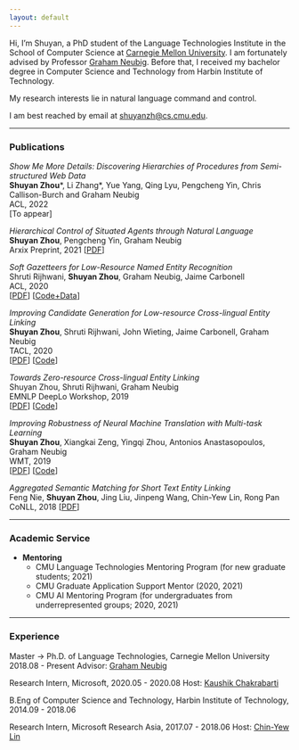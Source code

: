 ```yaml
---
layout: default
---
```


<!-- ## About Me -->
<a id="about-me"></a>
Hi, I’m Shuyan, a PhD student of the Language Technologies Institute in the School of Computer Science at [Carnegie Mellon University](https://www.cmu.edu). I am fortunately advised by Professor [Graham Neubig](http://phontron.com). Before that, I received my bachelor degree in Computer Science and Technology from Harbin Institute of Technology.

My research interests lie in natural language command and control.

I am best reached by email at [shuyanzh@cs.cmu.edu](mailto:shuyanzh@cs.cmu.edu).

<!-- <span style="font-size:0.85em">**I'm on the job market!** Please [send me an email](mailto:srijhwan@cs.cmu.edu) if you think I'd be a good fit for your industry research group. My CV can be found [here](/ShrutiRijhwani_CV.pdf).</span> -->

------------

### Publications
*Show Me More Details: Discovering Hierarchies of Procedures from Semi-structured Web Data*\
**Shuyan Zhou**\*, Li Zhang\*, Yue Yang, Qing Lyu, Pengcheng Yin, Chris Callison-Burch and Graham Neubig \
ACL, 2022 \
[To appear]


*Hierarchical Control of Situated Agents through Natural Language*\
**Shuyan Zhou**, Pengcheng Yin, Graham Neubig \
Arxix Preprint, 2021
[[PDF](https://arxiv.org/pdf/2109.08214.pdf)]

*Soft Gazetteers for Low-Resource Named Entity Recognition*\
Shruti Rijhwani, **Shuyan Zhou**, Graham Neubig, Jaime Carbonell \
ACL, 2020\
[[PDF](https://aclanthology.org/2020.acl-main.722.pdf)] [[Code+Data](https://github.com/shrutirij/soft-gazetteers)]


*Improving Candidate Generation for Low-resource Cross-lingual Entity Linking*\
**Shuyan Zhou**, Shruti Rijhwani, John Wieting, Jaime Carbonell, Graham Neubig \
TACL, 2020\
[[PDF](https://aclanthology.org/2020.tacl-1.8.pdf)] [[Code](https://github.com/shuyanzhou/pbel_plus)]


*Towards Zero-resource Cross-lingual Entity Linking*\
Shuyan Zhou, Shruti Rijhwani, Graham Neubig \
EMNLP DeepLo Workshop, 2019\
[[PDF](https://aclanthology.org/D19-61.pdf#page=257)] [[Code](https://github.com/shuyanzhou/burn_xel)]

*Improving Robustness of Neural Machine Translation with Multi-task Learning*\
**Shuyan Zhou**, Xiangkai Zeng, Yingqi Zhou, Antonios Anastasopoulos, Graham Neubig \
WMT, 2019\
[[PDF](https://aclanthology.org/W19-5368.pdf)] [[Code](https://github.com/shuyanzhou/multitask_transformer)]

*Aggregated Semantic Matching for Short Text Entity Linking*\
Feng Nie, **Shuyan Zhou**, Jing Liu, Jinpeng Wang, Chin-Yew Lin, Rong Pan \
CoNLL, 2018
[[PDF](https://aclanthology.org/K18-1046.pdf)]

------------

### Academic Service

* **Mentoring**
  * CMU Language Technologies Mentoring Program (for new graduate students; 2021)
  * CMU Graduate Application Support Mentor (2020, 2021)
  * CMU AI Mentoring Program (for undergraduates from underrepresented groups; 2020, 2021)

------------

### Experience
Master → Ph.D. of Language Technologies, Carnegie Mellon University 2018.08 - Present 
Advisor: [Graham Neubig](http://phontron.com)

Research Intern, Microsoft, 2020.05 - 2020.08 
Host: [Kaushik Chakrabarti](https://www.microsoft.com/en-us/research/people/kaushik/) 

B.Eng of Computer Science and Technology, Harbin Institute of Technology, 2014.09 - 2018.06 

Research Intern, Microsoft Research Asia, 2017.07 - 2018.06 
Host: [Chin-Yew Lin](https://www.microsoft.com/en-us/research/people/cyl/)
